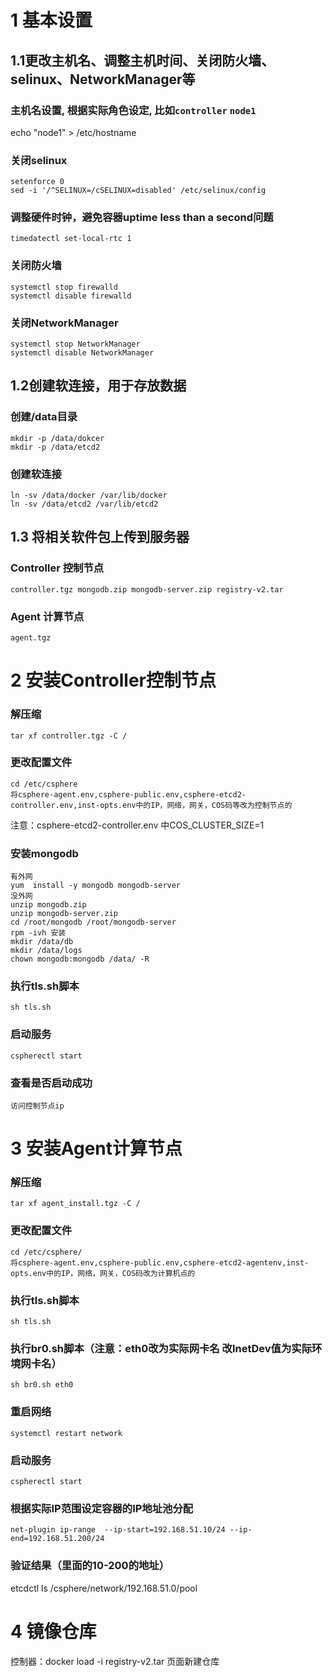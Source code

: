 # 1 基本设置
## 1.1更改主机名、调整主机时间、关闭防火墙、selinux、NetworkManager等
### 主机名设置, 根据实际角色设定, 比如`controller` `node1`
echo "node1" > /etc/hostname
### 关闭selinux
	setenforce 0
	sed -i '/^SELINUX=/cSELINUX=disabled' /etc/selinux/config
### 调整硬件时钟，避免容器uptime less than a second问题
	timedatectl set-local-rtc 1
### 关闭防火墙
	systemctl stop firewalld 
	systemctl disable firewalld
### 关闭NetworkManager
	systemctl stop NetworkManager 
	systemctl disable NetworkManager
## 1.2创建软连接，用于存放数据
### 创建/data目录
	mkdir -p /data/dokcer
	mkdir -p /data/etcd2
### 创建软连接
	ln -sv /data/docker /var/lib/docker
	ln -sv /data/etcd2 /var/lib/etcd2
## 1.3 将相关软件包上传到服务器
### Controller 控制节点
	controller.tgz mongodb.zip mongodb-server.zip registry-v2.tar
### Agent 计算节点
	agent.tgz
# 2 安装Controller控制节点
### 解压缩
	tar xf controller.tgz -C /
### 更改配置文件
	cd /etc/csphere
	将csphere-agent.env,csphere-public.env,csphere-etcd2-controller.env,inst-opts.env中的IP，网络，网关，COS码等改为控制节点的
注意：csphere-etcd2-controller.env 中COS_CLUSTER_SIZE=1
### 安装mongodb
    有外网
	yum  install -y mongodb mongodb-server
    没外网
	unzip mongodb.zip
	unzip mongodb-server.zip
	cd /root/mongodb /root/mongodb-server
    rpm -ivh 安装
  	mkdir /data/db
	mkdir /data/logs 
	chown mongodb:mongodb /data/ -R
### 执行tls.sh脚本
	sh tls.sh
### 启动服务
	cspherectl start
### 查看是否启动成功
	访问控制节点ip
# 3 安装Agent计算节点
### 解压缩
  	tar xf agent_install.tgz -C /
### 更改配置文件
	cd /etc/csphere/ 
	将csphere-agent.env,csphere-public.env,csphere-etcd2-agentenv,inst-opts.env中的IP，网络，网关，COS码改为计算机点的
### 执行tls.sh脚本
	sh tls.sh
### 执行br0.sh脚本（注意：eth0改为实际网卡名 改InetDev值为实际环境网卡名）
	sh br0.sh eth0
### 重启网络
	systemctl restart network
### 启动服务
	cspherectl start 
### 根据实际IP范围设定容器的IP地址池分配
	net-plugin ip-range  --ip-start=192.168.51.10/24 --ip-end=192.168.51.200/24
### 验证结果（里面的10-200的地址）
etcdctl ls /csphere/network/192.168.51.0/pool
# 4 镜像仓库
  控制器：docker load -i registry-v2.tar
  页面新建仓库

